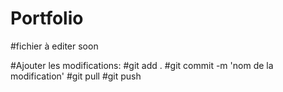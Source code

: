 # Portfolio
#fichier à editer soon

#Ajouter les modifications: 
#git add .
#git commit -m 'nom de la modification'
#git pull
#git push

